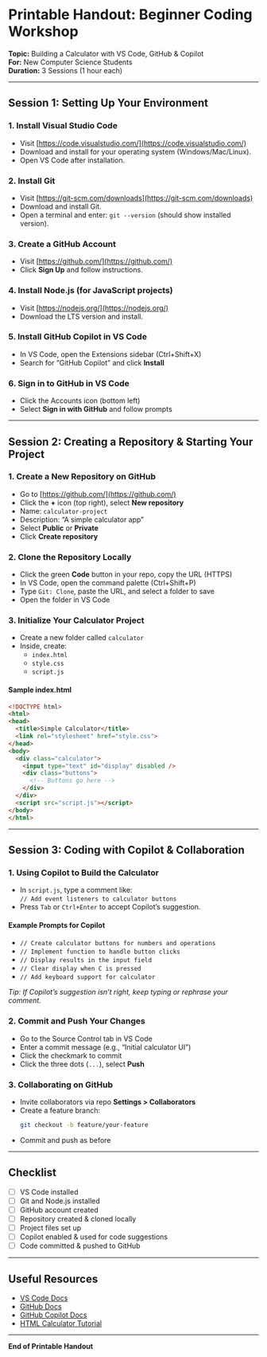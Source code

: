 # Printable Handout: Beginner Coding Workshop  
**Topic:** Building a Calculator with VS Code, GitHub & Copilot  
**For:** New Computer Science Students  
**Duration:** 3 Sessions (1 hour each)  

---

## Session 1: Setting Up Your Environment

### 1. Install Visual Studio Code
- Visit [https://code.visualstudio.com/](https://code.visualstudio.com/)
- Download and install for your operating system (Windows/Mac/Linux).
- Open VS Code after installation.

### 2. Install Git
- Visit [https://git-scm.com/downloads](https://git-scm.com/downloads)
- Download and install Git.
- Open a terminal and enter: `git --version` (should show installed version).

### 3. Create a GitHub Account
- Visit [https://github.com/](https://github.com/)
- Click **Sign Up** and follow instructions.

### 4. Install Node.js (for JavaScript projects)
- Visit [https://nodejs.org/](https://nodejs.org/)
- Download the LTS version and install.

### 5. Install GitHub Copilot in VS Code
- In VS Code, open the Extensions sidebar (Ctrl+Shift+X)
- Search for “GitHub Copilot” and click **Install**

### 6. Sign in to GitHub in VS Code
- Click the Accounts icon (bottom left)
- Select **Sign in with GitHub** and follow prompts

---

## Session 2: Creating a Repository & Starting Your Project

### 1. Create a New Repository on GitHub
- Go to [https://github.com/](https://github.com/)
- Click the **+** icon (top right), select **New repository**
- Name: `calculator-project`
- Description: “A simple calculator app”
- Select **Public** or **Private**
- Click **Create repository**

### 2. Clone the Repository Locally
- Click the green **Code** button in your repo, copy the URL (HTTPS)
- In VS Code, open the command palette (Ctrl+Shift+P)
- Type `Git: Clone`, paste the URL, and select a folder to save
- Open the folder in VS Code

### 3. Initialize Your Calculator Project
- Create a new folder called `calculator`
- Inside, create:
  - `index.html`
  - `style.css`
  - `script.js`

#### Sample index.html
```html
<!DOCTYPE html>
<html>
<head>
  <title>Simple Calculator</title>
  <link rel="stylesheet" href="style.css">
</head>
<body>
  <div class="calculator">
    <input type="text" id="display" disabled />
    <div class="buttons">
      <!-- Buttons go here -->
    </div>
  </div>
  <script src="script.js"></script>
</body>
</html>
```

---

## Session 3: Coding with Copilot & Collaboration

### 1. Using Copilot to Build the Calculator
- In `script.js`, type a comment like:  
  `// Add event listeners to calculator buttons`
- Press `Tab` or `Ctrl+Enter` to accept Copilot’s suggestion.

#### Example Prompts for Copilot
- `// Create calculator buttons for numbers and operations`
- `// Implement function to handle button clicks`
- `// Display results in the input field`
- `// Clear display when C is pressed`
- `// Add keyboard support for calculator`

_Tip: If Copilot’s suggestion isn’t right, keep typing or rephrase your comment._

### 2. Commit and Push Your Changes
- Go to the Source Control tab in VS Code
- Enter a commit message (e.g., “Initial calculator UI”)
- Click the checkmark to commit
- Click the three dots (`...`), select **Push**

### 3. Collaborating on GitHub
- Invite collaborators via repo **Settings > Collaborators**
- Create a feature branch:  
  ```sh
  git checkout -b feature/your-feature
  ```
- Commit and push as before

---

## Checklist

- [ ] VS Code installed
- [ ] Git and Node.js installed
- [ ] GitHub account created
- [ ] Repository created & cloned locally
- [ ] Project files set up
- [ ] Copilot enabled & used for code suggestions
- [ ] Code committed & pushed to GitHub

---

## Useful Resources

- [VS Code Docs](https://code.visualstudio.com/docs)
- [GitHub Docs](https://docs.github.com/)
- [GitHub Copilot Docs](https://docs.github.com/en/copilot)
- [HTML Calculator Tutorial](https://www.w3schools.com/howto/howto_js_calculator.asp)

---

**End of Printable Handout**